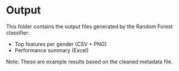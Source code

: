 # Output

This folder contains the output files generated by the Random Forest classifier:

- Top features per gender (CSV + PNG)
- Performance summary (Excel)

Note: These are example results based on the cleaned metadata file.
